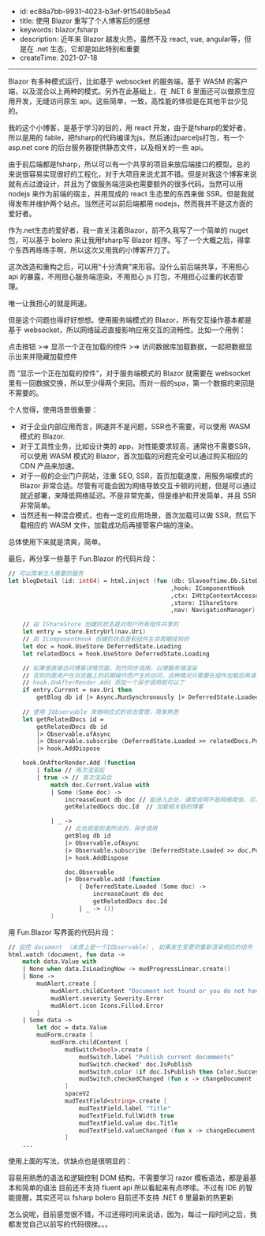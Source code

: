 - id: ec88a7bb-9931-4023-b3ef-9f15408b5ea4
- title: 使用 Blazor 重写了个人博客后的感想
- keywords: blazor,fsharp
- description: 近年来 Blazor 越发火热，虽然不及 react, vue, angular等，但是在 .net 生态，它却是如此特别和重要
- createTime: 2021-07-18
---

Blazor 有多种模式运行，比如基于 websocket 的服务端，基于 WASM 的客户端，以及混合以上两种的模式。另外在此基础上，在 .NET 6 里面还可以做原生应用开发，无缝访问原生 api。这些简单，一致，高性能的体验是在其他平台少见的。

我的这个小博客，是基于学习的目的，用 react 开发，由于是fsharp的爱好者，所以是用的 fable，把fsharp的代码编译为js，然后通过parceljs打包，有一个 asp.net core 的后台服务器提供静态文件，以及相关的一些 api。

由于前后端都是fsharp，所以可以有一个共享的项目来放后端接口的模型。总的来说很容易实现很好的工程化，对于大项目来说尤其不错。但是对我这个博客来说就有点过渡设计，并且为了做服务端渲染也需要额外的很多代码。当然可以用 nodejs 来作为前端的宿主，并用现成的 react 生态里的东西来做 SSR。但是我就得发布并维护两个站点。当然还可以前后端都用 nodejs，然而我并不是这方面的爱好者。

作为.net生态的爱好者，我一直关注着Blazor，前不久我写了一个简单的 nuget 包，可以基于 bolero 来让我用fsharp写 Blazor 程序。写了一个大概之后，得拿个东西再练练手啊，所以这次又用我的小博客开刀了。

这次改造和重构之后，可以用“十分清爽”来形容。没什么前后端共享，不用担心 api 的暴露，不用担心服务端渲染，不用担心 js 打包，不用担心过重的状态管理。

唯一让我担心的就是网速。

但是这个问题也得好好想想。使用服务端模式的 Blazor，所有交互操作基本都是基于 websocket，所以网络延迟直接影响应用交互的流畅性。比如一个用例：

点击按钮 >=> 显示一个正在加载的控件 >=> 访问数据库加载数据，一起把数据显示出来并隐藏加载控件

而 “显示一个正在加载的控件”，对于服务端模式的 Blazor 就需要在 websocket 里有一回数据交换，所以至少得两个来回。而对一般的spa，第一个数据的来回是不需要的。



个人觉得，使用场景很重要：

* 对于企业内部应用而言，网速并不是问题，SSR也不需要，可以使用 WASM 模式的 Blazor.
* 对于工具性业务，比如设计类的 app，对性能要求较高，通常也不需要SSR，可以使用 WASM 模式的 Blazor，首次加载的问题完全可以通过购买相应的 CDN 产品来加速。
* 对于一般的企业门户网站，注重 SEO, SSR，首页加载速度，用服务端模式的 Blazor 非常合适。尽管有可能会因为网络导致交互卡顿的问题，但是可以通过就近部署，来降低网络延迟。不是非常完美，但是维护和开发简单，并且 SSR 非常简单。
* 当然还有一种混合模式，也有一定的应用场景，首次加载可以做 SSR，然后下载相应的 WASM 文件，加载成功后再接管客户端的渲染。


总体使用下来就是清爽，简单。

最后，再分享一些基于 Fun.Blazor 的代码片段：

```fsharp
// 可以简单注入需要的服务
let blogDetail (id: int64) = html.inject (fun (db: Slaveoftime.Db.SiteDbContext
                                              ,hook: IComponentHook
                                              ,ctx: IHttpContextAccessor
                                              ,store: IShareStore
                                              ,nav: NavigationManager) ->

    // 由 IShareStore 创建的状态是对用户所有组件共享的
    let entry = store.EntryUrl(nav.Uri)
    // 由 IComponentHook 创建的状态是和组件生命周期挂钩的
    let doc = hook.UseStore DeferredState.Loading
    let relatedDocs = hook.UseStore DeferredState.Loading

    // 如果是直接访问博客详情页面，则作同步调用，以便服务端渲染
    // 否则则是用户在浏览器上的后期操作而产生的访问，这种情况只需要在组件加载后再请求数据并渲染就好了，由下面的
    // hook.OnAfterRender.Add 添加一个异步调用就可以了
    if entry.Current = nav.Uri then
        getBlog db id |> Async.RunSynchronously |> DeferredState.Loaded |> doc.Publish
    
    // 使用 IObservable 来做响应式的状态管理，简单熟悉
    let getRelatedDocs id =
        getRelatedDocs db id 
        |> Observable.ofAsync 
        |> Observable.subscribe (DeferredState.Loaded >> relatedDocs.Publish)
        |> hook.AddDispose

    hook.OnAfterRender.Add (function
        | false // 再次渲染后
        | true -> // 首次渲染后
            match doc.Current.Value with
            | Some (Some doc) ->
                increaseCount db doc // 能进入此处，通常说明不是网络爬虫，可以做一个简单的访问计数
                getRelatedDocs doc.Id  // 加载相关联的博客

            | _ ->
                // 此处就是前面所说的，异步调用
                getBlog db id
                |> Observable.ofAsync
                |> Observable.subscribe (DeferredState.Loaded >> doc.Publish)
                |> hook.AddDispose

                doc.Observable
                |> Observable.add (function
                    | DeferredState.Loaded (Some doc) -> 
                        increaseCount db doc
                        getRelatedDocs doc.Id
                    | _ -> ())
            )
```

用 Fun.Blazor 写界面的代码片段：

```fsharp
// 监控 document （本质上是一个IObservable）, 如果发生变更则重新渲染相应的组件
html.watch (document, fun data ->
    match data.Value with
    | None when data.IsLoadingNow -> mudProgressLinear.create()
    | None ->
        mudAlert.create [
            mudAlert.childContent "Document not found or you do not have permission to access this document"
            mudAlert.severity Severity.Error
            mudAlert.icon Icons.Filled.Error
        ]
    | Some data ->
        let doc = data.Value
        mudForm.create [
            mudForm.childContent [
                mudSwitch<bool>.create [
                    mudSwitch.label "Publish current documments"
                    mudSwitch.checked' doc.IsPublish
                    mudSwitch.color (if doc.IsPublish then Color.Success else Color.Default)
                    mudSwitch.checkedChanged (fun x -> changeDocument (fun doc -> doc.IsPublish <- x))
                ]
                spaceV2
                mudTextField<string>.create [
                    mudTextField.label "Title"
                    mudTextField.fullWidth true
                    mudTextField.value doc.Title
                    mudTextField.valueChanged (fun x -> changeDocument (fun doc -> doc.Title <- x))
                ]
    ...
```

使用上面的写法，优缺点也是很明显的：

容易用熟悉的语法和逻辑控制 DOM 结构，不需要学习 razor 模板语法，都是最基本和简单的语法
目前还不支持 fluent api 所以看起来有点啰嗦。不过有 IDE 的智能提醒，其实还可以
fsharp bolero 目前还不支持 .NET 6 里最新的热更新


怎么说呢，目前感觉很不错，不过还得时间来说话，因为，每过一段时间之后，我都发觉自己以前写的代码很挫。。。